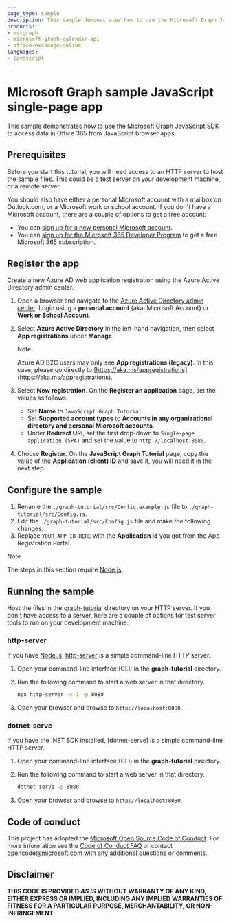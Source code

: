 ```yaml
---
page_type: sample
description: This sample demonstrates how to use the Microsoft Graph JavaScript SDK to access data in Office 365 from JavaScript browser apps.
products:
- ms-graph
- microsoft-graph-calendar-api
- office-exchange-online
languages:
- javascript
---
```


# Microsoft Graph sample JavaScript single-page app

This sample demonstrates how to use the Microsoft Graph JavaScript SDK to access data in Office 365 from JavaScript browser apps.

## Prerequisites

Before you start this tutorial, you will need access to an HTTP server to host the sample files. This could be a test server on your development machine, or a remote server.

You should also have either a personal Microsoft account with a mailbox on Outlook.com, or a Microsoft work or school account. If you don't have a Microsoft account, there are a couple of options to get a free account:

- You can [sign up for a new personal Microsoft account](https://signup.live.com/signup?wa=wsignin1.0&rpsnv=12&ct=1454618383&rver=6.4.6456.0&wp=MBI_SSL_SHARED&wreply=https://mail.live.com/default.aspx&id=64855&cbcxt=mai&bk=1454618383&uiflavor=web&uaid=b213a65b4fdc484382b6622b3ecaa547&mkt=E-US&lc=1033&lic=1).
- You can [sign up for the Microsoft 365 Developer Program](https://developer.microsoft.com/microsoft-365/dev-program) to get a free Microsoft 365 subscription.

## Register the app

Create a new Azure AD web application registration using the Azure Active Directory admin center.

1. Open a browser and navigate to the [Azure Active Directory admin center](https://aad.portal.azure.com). Login using a **personal account** (aka: Microsoft Account) or **Work or School Account**.

1. Select **Azure Active Directory** in the left-hand navigation, then select **App registrations** under **Manage**.

    > [!NOTE]
    > Azure AD B2C users may only see **App registrations (legacy)**. In this case, please go directly to [https://aka.ms/appregistrations](https://aka.ms/appregistrations).

1. Select **New registration**. On the **Register an application** page, set the values as follows.

    - Set **Name** to `JavaScript Graph Tutorial`.
    - Set **Supported account types** to **Accounts in any organizational directory and personal Microsoft accounts**.
    - Under **Redirect URI**, set the first drop-down to `Single-page application (SPA)` and set the value to `http://localhost:8080`.

1. Choose **Register**. On the **JavaScript Graph Tutorial** page, copy the value of the **Application (client) ID** and save it, you will need it in the next step.

## Configure the sample

1. Rename the `./graph-tutorial/src/Config.example.js` file to `./graph-tutorial/src/Config.js`.
1. Edit the `./graph-tutorial/src/Config.js` file and make the following changes.
1. Replace `YOUR_APP_ID_HERE` with the **Application Id** you got from the App Registration Portal.

> [!NOTE]
> The steps in this section require [Node.js](https://nodejs.org).

## Running the sample

Host the files in the [graph-tutorial](graph-tutorial) directory on your HTTP server. If you don't have access to a server, here are a couple of options for test server tools to run on your development machine.

### http-server

If you have [Node.js](https://nodejs.org), [http-server](https://www.npmjs.com/package/http-server) is a simple command-line HTTP server.

1. Open your command-line interface (CLI) in the **graph-tutorial** directory.
1. Run the following command to start a web server in that directory.

    ```bash
    npx http-server -c-1 -p 8080
    ```

1. Open your browser and browse to `http://localhost:8080`.

### dotnet-serve

If you have the .NET SDK installed, [dotnet-serve] is a simple command-line HTTP server.

1. Open your command-line interface (CLI) in the **graph-tutorial** directory.
1. Run the following command to start a web server in that directory.

    ```bash
    dotnet serve -p 8080
    ```

1. Open your browser and browse to `http://localhost:8080`.

## Code of conduct

This project has adopted the [Microsoft Open Source Code of Conduct](https://opensource.microsoft.com/codeofconduct/). For more information see the [Code of Conduct FAQ](https://opensource.microsoft.com/codeofconduct/faq/) or contact [opencode@microsoft.com](mailto:opencode@microsoft.com) with any additional questions or comments.

## Disclaimer

**THIS CODE IS PROVIDED _AS IS_ WITHOUT WARRANTY OF ANY KIND, EITHER EXPRESS OR IMPLIED, INCLUDING ANY IMPLIED WARRANTIES OF FITNESS FOR A PARTICULAR PURPOSE, MERCHANTABILITY, OR NON-INFRINGEMENT.**
